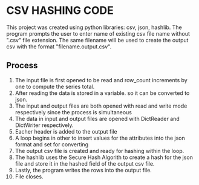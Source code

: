 # CSV HASHING CODE

This project was created using python libraries: csv, json, hashlib.
The program prompts the user to enter name of existing csv file name without ".csv" file extension.
The same filename will be used to create the output csv with the format "filename.output.csv".

## Process
1. The input file is first opened to be read and row_count increments by one to compute the series total.
2. After reading the data is stored in a variable. so it can be converted to json.
3. The input and output files are both opened with read and write mode respectively since the process is simultaneous
4. The data in input and output files are opened with DictReader and DictWriter respectively.
5. Eacher header is added to the output file
6. A loop begins in other to insert values for the attributes into the json format and set for converting
7. The output csv file is created and ready for hashing within the loop.
8. The hashlib uses the Secure Hash Algorith to create a hash for the json file and store it in the hashed field of the output csv file.
9. Lastly, the program writes the rows into the output file.
10. File closes.